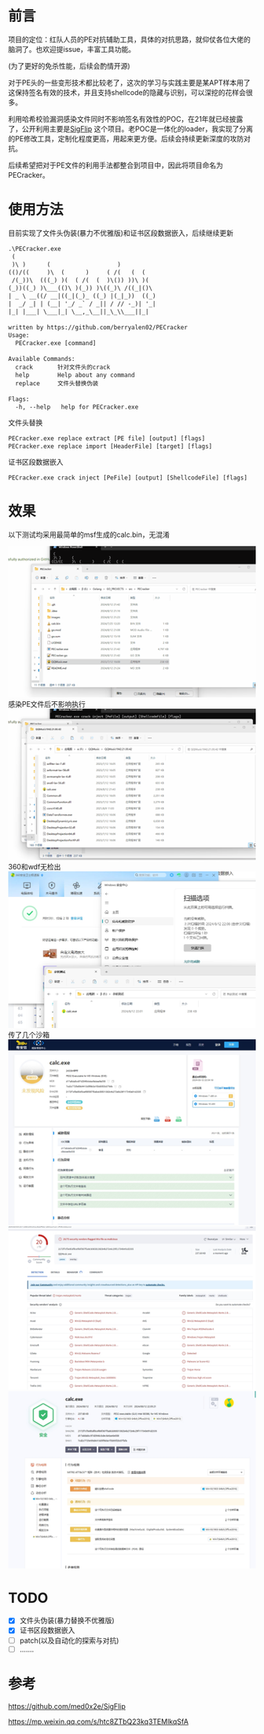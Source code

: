 # 前言

项目的定位：红队人员的PE对抗辅助工具，具体的对抗思路，就仰仗各位大佬的脑洞了。也欢迎提issue，丰富工具功能。

(为了更好的免杀性能，后续会酌情开源)

对于PE头的一些变形技术都比较老了，这次的学习与实践主要是某APT样本用了这保持签名有效的技术，并且支持shellcode的隐藏与识别，可以深挖的花样会很多。

利用哈希校验漏洞感染文件同时不影响签名有效性的POC，在21年就已经披露了，公开利用主要是[SigFlip](https://github.com/med0x2e/SigFlip)
这个项目。老POC是一体化的loader，我实现了分离的PE修改工具，定制化程度更高，用起来更方便。后续会持续更新深度的攻防对抗。

后续希望把对于PE文件的利用手法都整合到项目中，因此将项目命名为PECracker。

# 使用方法

目前实现了文件头伪装(暴力不优雅版)和证书区段数据嵌入，后续继续更新

```
.\PECracker.exe
 (                                         
 )\ )      (                   )           
(()/((     )\  (      )     ( /(   (  (    
 /(_))\  (((_) )(  ( /(  (  )\()) ))\ )(   
(_))((_) )\___(()\ )(_)) )\((_)\ /((_|()\  
| _ \ __((/ __|((_|(_)_ ((_) |(_|_))  ((_) 
|  _/ _| | (__| '_/ _` / _|| / // -_)| '_| 
|_| |___| \___|_| \__,_\__||_\_\\___||_|   
                                           
written by https://github.com/berryalen02/PECracker
Usage:
  PECracker.exe [command]

Available Commands:
  crack       针对文件头的crack
  help        Help about any command
  replace     文件头替换伪装

Flags:
  -h, --help   help for PECracker.exe
```

文件头替换

```
PECracker.exe replace extract [PE file] [output] [flags]
PECracker.exe replace import [HeaderFile] [target] [flags]
```

证书区段数据嵌入

```
PECracker.exe crack inject [PeFile] [output] [ShellcodeFile] [flags]
```

# 效果

以下测试均采用最简单的msf生成的calc.bin，无混淆

![](./images/PECracker1.gif)
感染PE文件后不影响执行
![](./images/PECracker2.gif)
360和wdf无检出
![](./images/PECracker6.png)
传了几个沙箱
![](./images/PECracker3.png)
![](./images/PECracker4.png)
![](./images/PECracker5.png)

# TODO

- [x] 文件头伪装(暴力替换不优雅版)
- [x] 证书区段数据嵌入
- [ ] patch(以及自动化的探索与对抗)
- [ ] .......

# 参考

https://github.com/med0x2e/SigFlip

https://mp.weixin.qq.com/s/htc8ZTbQ23kq3TEMlkqSfA
